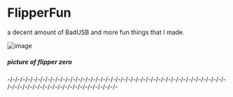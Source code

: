 # FlipperFun
a decent amount of BadUSB and more fun things that I made.

![image](https://user-images.githubusercontent.com/130898607/232289497-65ea0c2a-354c-4172-a6df-92dbda97736f.png)
##### picture of flipper zero

-/-/-/-/-/-/-/-/-/-/-/-/-/-/-/-/-/-/-/-/-/-/-/-/-/-/-/-/-/-/-/-/-/-/-/-/-/-/-/-/-/-/-/-/-/-/-/-/-/-/-/-/-/-/-/-/-/-/-/-/-/-/-/-/-/-
